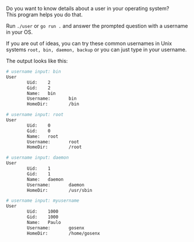 Do you want to know details about a user in your operating system?  
This program helps you do that.

Run `./user` or `go run .` and answer the prompted question with a username in your OS.  

If you are out of ideas, you can try these common usernames in Unix systems `root, bin, daemon, backup` or you can just type in your username.

The output looks like this:
```bash
# username input: bin
User
        Uid:    2 
        Gid:    2 
        Name:   bin 
        Username:       bin 
        HomeDir:        /bin

# username input: root
User
        Uid:    0 
        Gid:    0 
        Name:   root 
        Username:       root 
        HomeDir:        /root

# username input: daemon
User
        Uid:    1 
        Gid:    1 
        Name:   daemon 
        Username:       daemon 
        HomeDir:        /usr/sbin

# username input: myusername
User
        Uid:    1000 
        Gid:    1000 
        Name:   Paulo 
        Username:       gosenx 
        HomeDir:        /home/gosenx
```